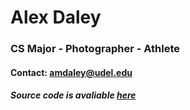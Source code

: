<html>
 <head>
   <h1 id = "topPageTitle">Alex Daley</h1>
   <h3 id = "threeBulletsHeader">
     <il id = "threeBulletsList">
       <p id = "threeBulletsText">
         CS Major - Photographer - Athlete
       </p>
     </ul>
   </h3>
   <h4 id = "contact email">
     Contact: <a href = "mailto: amdaley@udel.edu"> amdaley@udel.edu </a> 
   </h4>
 </head>
 <body>
   <div>
   </div>
   <h5 id = "link2SourceCode">
     Source code is avaliable <a href = "https://github.com/ad-creations/ad-creations.github.io" target = "_blank" > here </a> 
   </h5>
 </body> 
</html>












